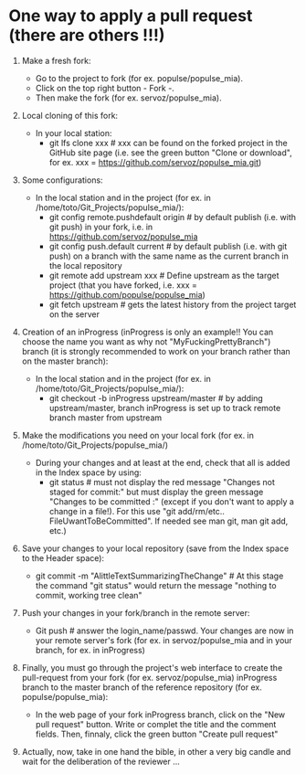 One way to apply a pull request (there are others !!!)
=================

1. Make a fresh fork:
    * Go to the project to fork (for ex. populse/populse_mia).
    * Click on the top right button - Fork -.
    * Then make the fork (for ex. servoz/populse_mia).

2. Local cloning of this fork:
    * In your local station:
        * git lfs clone xxx # xxx can be found on the forked project in the GitHub site page (i.e. see the green button "Clone or download", for ex. xxx = https://github.com/servoz/populse_mia.git)

3. Some configurations:
    * In the local station and in the project (for ex. in  /home/toto/Git_Projects/populse_mia/):
        * git config remote.pushdefault origin # by default publish (i.e. with git push) in your fork, i.e. in https://github.com/servoz/populse_mia
        * git config push.default current # by default publish (i.e. with git push) on a branch with the same name as the current branch in the local repository
        * git remote add upstream xxx # Define upstream as the target project (that you have forked, i.e. xxx = https://github.com/populse/populse_mia)
        * git fetch upstream # gets the latest history from the project target on the server

4. Creation of an inProgress (inProgress is only an example!! You can choose the name you want as why not "MyFuckingPrettyBranch") branch (it is strongly recommended to work on your branch rather than on the master branch):
    * In the local station and in the project (for ex. in  /home/toto/Git_Projects/populse_mia/):
        * git checkout -b inProgress upstream/master # by adding upstream/master, branch inProgress is set up to track remote branch master from upstream

5. Make the modifications you need on your local fork (for ex. in /home/toto/Git_Projects/populse_mia/)
    * During your changes and at least at the end, check that all is added in the Index space by using:
        * git status # must not display the red message "Changes not staged for commit:"  but must display the green message "Changes to be committed :" (except if you don't want to apply a change in a file!). For this use "git add/rm/etc.. FileUwantToBeCommitted". If needed see man git, man git add, etc.)

6. Save your changes to your local repository (save from the Index space to the Header space):
    * git commit -m "AlittleTextSummarizingTheChange" # At this stage the command "git status" would return the message "nothing to commit, working tree clean"

7. Push your changes in your fork/branch in the remote server:
    * Git push # answer the login_name/passwd. Your changes are now in your remote server's fork (for ex. in  servoz/populse_mia and in your branch, for ex. in inProgress)

8. Finally, you must go through the project's web interface to create the pull-request from your fork (for ex. servoz/populse_mia) inProgress branch to the master branch of the reference repository (for ex. populse/populse_mia):
    * In the web page of your fork inProgress branch, click on the "New pull request" button. Write or complet the title and the comment fields. Then, finnaly, click the green button "Create pull request"

9. Actually, now, take in one hand the bible, in other a very big candle and wait for the deliberation of the reviewer ...
